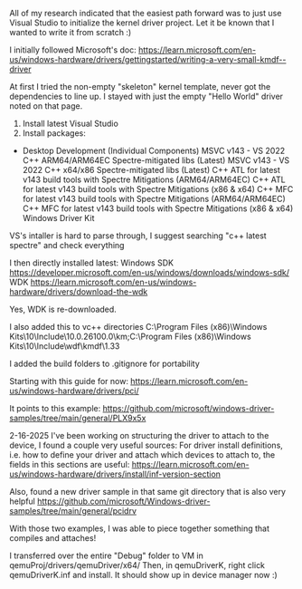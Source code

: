 All of my research indicated that the easiest path forward was to just use Visual Studio to initialize the kernel driver project.   Let it be known that I wanted to write it from scratch :)

I initially followed Microsoft's doc:
https://learn.microsoft.com/en-us/windows-hardware/drivers/gettingstarted/writing-a-very-small-kmdf--driver

At first I tried the non-empty "skeleton" kernel template, never got the dependencies to line up.  I stayed with just the empty "Hello World" driver noted on that page.

1. Install latest Visual Studio
2. Install packages:
- Desktop Development
(Individual Components)
MSVC v143 - VS 2022 C++ ARM64/ARM64EC Spectre-mitigated libs (Latest)
MSVC v143 - VS 2022 C++ x64/x86 Spectre-mitigated libs (Latest)
C++ ATL for latest v143 build tools with Spectre Mitigations (ARM64/ARM64EC)
C++ ATL for latest v143 build tools with Spectre Mitigations (x86 & x64)
C++ MFC for latest v143 build tools with Spectre Mitigations (ARM64/ARM64EC)
C++ MFC for latest v143 build tools with Spectre Mitigations (x86 & x64)
Windows Driver Kit

VS's intaller is hard to parse through, I suggest searching "c++ latest spectre" and check everything

I then directly installed latest:
Windows SDK https://developer.microsoft.com/en-us/windows/downloads/windows-sdk/
WDK https://learn.microsoft.com/en-us/windows-hardware/drivers/download-the-wdk

Yes, WDK is re-downloaded.  

I also added this to vc++ directories
C:\Program Files (x86)\Windows Kits\10\Include\10.0.26100.0\km;C:\Program Files (x86)\Windows Kits\10\Include\wdf\kmdf\1.33

I added the build folders to .gitignore for portability

Starting with this guide for now:
https://learn.microsoft.com/en-us/windows-hardware/drivers/pci/

It points to this example:
https://github.com/microsoft/windows-driver-samples/tree/main/general/PLX9x5x

2-16-2025
I've been working on structuring the driver to attach to the device, I found a couple very useful sources:
For driver install definitions, i.e. how to define your driver and attach which devices to attach to, the fields in this sections are useful:
https://learn.microsoft.com/en-us/windows-hardware/drivers/install/inf-version-section

Also, found a new driver sample in that same git directory that is also very helpful
https://github.com/microsoft/Windows-driver-samples/tree/main/general/pcidrv

With those two examples, I was able to piece together something that compiles and attaches!

I transferred over the entire "Debug" folder to VM in qemuProj/drivers/qemuDriver/x64/
Then, in qemuDriverK, right click qemuDriverK.inf and install.  It should show up in device manager now :) 
